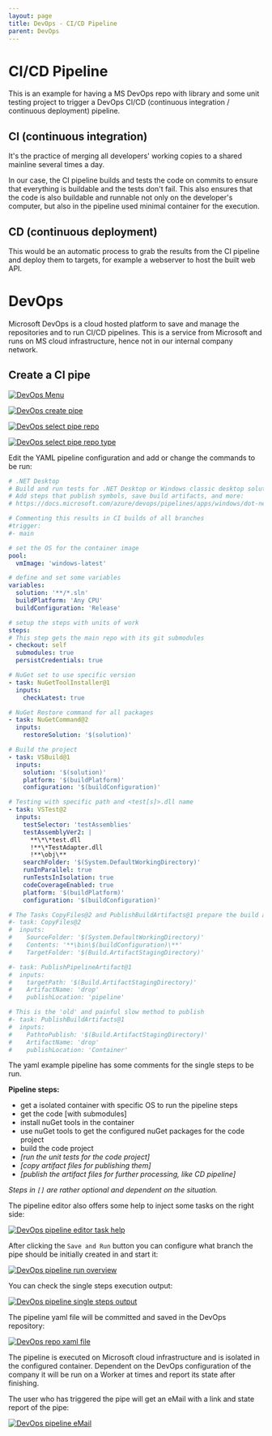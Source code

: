 ```yaml
---
layout: page
title: DevOps - CI/CD Pipeline
parent: DevOps
---
```


# CI/CD Pipeline 
This is an example for having a MS DevOps repo with library and some unit testing project to trigger a DevOps CI/CD (continuous integration / continuous deployment) pipeline.


## CI (continuous integration)
It's the practice of merging all developers' working copies to a shared mainline several times a day.

In our case, the CI pipeline builds and tests the code on commits to ensure that everything is buildable and the tests don't fail. This also ensures that the code is also buildable and runnable not only on the developer's computer, but also in the pipeline used minimal container for the execution.


## CD (continuous deployment)
This would be an automatic process to grab the results from the CI pipeline and deploy them to targets, for example a webserver to host the built web API.


# DevOps

Microsoft DevOps is a cloud hosted platform to save and manage the repositories and to run CI/CD pipelines. This is a service from Microsoft and runs on MS cloud infrastructure, hence not in our internal company network.


## Create a CI pipe

[![DevOps Menu](/assets/images/other/DevOps/DevOps_menu.png)](/assets/images/other/DevOps/DevOps_menu.png)

[![DevOps create pipe](/assets/images/other/DevOps/DevOps_create_pipe.png)](/assets/images/other/DevOps/DevOps_create_pipe.png)

[![DevOps select pipe repo](/assets/images/other/DevOps/DevOps_select_pipe_repo.png)](/assets/images/other/DevOps/DevOps_select_pipe_repo.png)

[![DevOps select pipe repo type](/assets/images/other/DevOps/DevOps_select_pipe_repo_type.png)](/assets/images/other/DevOps/DevOps_select_pipe_repo_type.png)


Edit the YAML pipeline configuration and add or change the commands to be run:

```yaml
# .NET Desktop
# Build and run tests for .NET Desktop or Windows classic desktop solutions.
# Add steps that publish symbols, save build artifacts, and more:
# https://docs.microsoft.com/azure/devops/pipelines/apps/windows/dot-net

# Commenting this results in CI builds of all branches
#trigger:
#- main

# set the OS for the container image
pool:
  vmImage: 'windows-latest'

# define and set some variables
variables:
  solution: '**/*.sln'
  buildPlatform: 'Any CPU'
  buildConfiguration: 'Release'

# setup the steps with units of work
steps:
# This step gets the main repo with its git submodules 
- checkout: self
  submodules: true
  persistCredentials: true

# NuGet set to use specific version
- task: NuGetToolInstaller@1
  inputs:
    checkLatest: true

# NuGet Restore command for all packages
- task: NuGetCommand@2
  inputs:
    restoreSolution: '$(solution)'

# Build the project
- task: VSBuild@1
  inputs:
    solution: '$(solution)'
    platform: '$(buildPlatform)'
    configuration: '$(buildConfiguration)'

# Testing with specific path and <test[s]>.dll name
- task: VSTest@2
  inputs:
    testSelector: 'testAssemblies'
    testAssemblyVer2: |
      **\*\*test.dll
      !**\*TestAdapter.dll
      !**\obj\**
    searchFolder: '$(System.DefaultWorkingDirectory)'
    runInParallel: true
    runTestsInIsolation: true
    codeCoverageEnabled: true
    platform: '$(buildPlatform)'
    configuration: '$(buildConfiguration)'

# The Tasks CopyFiles@2 and PublishBuildArtifacts@1 prepare the build artifacts for further processing, like a CD pipeline
#- task: CopyFiles@2
#  inputs:
#    SourceFolder: '$(System.DefaultWorkingDirectory)'
#    Contents: '**\bin\$(buildConfiguration)\**'
#    TargetFolder: '$(Build.ArtifactStagingDirectory)'

#- task: PublishPipelineArtifact@1
#  inputs:
#    targetPath: '$(Build.ArtifactStagingDirectory)'
#    ArtifactName: 'drop'
#    publishLocation: 'pipeline'

# This is the 'old' and painful slow method to publish
#- task: PublishBuildArtifacts@1
#  inputs:
#    PathtoPublish: '$(Build.ArtifactStagingDirectory)'
#    ArtifactName: 'drop'
#    publishLocation: 'Container'

```

The yaml example pipeline has some comments for the single steps to be run.

**Pipeline steps:**

* get a isolated container with specific OS to run the pipeline steps
* get the code [with submodules]
* install nuGet tools in the container
* use nuGet tools to get the configured nuGet packages for the code project
* build the code project 
* *[run the unit tests for the code project]*
* *[copy artifact files for publishing them]*
* *[publish the artifact files for further processing, like CD pipeline]*

*Steps in `[]` are rather optional and dependent on the situation.*


The pipeline editor also offers some help to inject some tasks on the right side:

[![DevOps pipeline editor task help](/assets/images/other/DevOps/DevOps_pipelineEditor_tasks_help.png)](/assets/images/other/DevOps/DevOps_pipelineEditor_tasks_help.png)

After clicking the `Save and Run` button you can configure what branch the pipe should be initially created in and start it:

[![DevOps pipeline run overview](/assets/images/other/DevOps/DevOps_running_pipe_overview.png)](/assets/images/other/DevOps/DevOps_running_pipe_overview.png)

You can check the single steps execution output:

[![DevOps pipeline single steps output](/assets/images/other/DevOps/DevOps_running_pipe_steps.png)](/assets/images/other/DevOps/DevOps_running_pipe_steps.png)

The pipeline yaml file will be committed and saved in the DevOps repository:

[![DevOps repo xaml file](/assets/images/other/DevOps/DevOps_repo_yaml_file.png)](/assets/images/other/DevOps/DevOps_repo_yaml_file.png)

The pipeline is executed on Microsoft cloud infrastructure and is isolated in the configured container. Dependent on the DevOps configuration of the company it will be run on a Worker at times and report its state after finishing.

The user who has triggered the pipe will get an eMail with a link and state report of the pipe:

[![DevOps pipeline eMail](/assets/images/other/DevOps/DevOps_pipeline_eMail.png)](/assets/images/other/DevOps/DevOps_pipeline_eMail.png)
